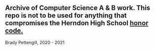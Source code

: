 Archive of Computer Science A & B work. This repo is not to be used for anything that compromises the Herndon High School [honor code.](https://herndonhs.fcps.edu/node/2131)
--------
Brady Pettengill, 2020 - 2021